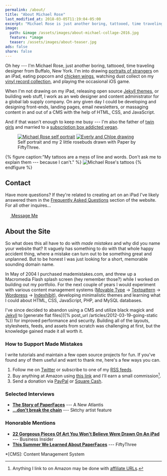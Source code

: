 ```yaml
---
permalink: /about/
title: "About Michael Rose"
last_modified_at: 2018-03-05T11:19:04-05:00
excerpt: "Michael Rose is just another boring, tattooed, time traveling designer from Buffalo New York."
image:
  path: &image /assets/images/about-michael-collage-2016.jpg
  feature: *image
  teaser: /assets/images/about-teaser.jpg
ads: false
share: false
---
```


Oh hey --- I'm Michael Rose, just another boring, tattooed, time traveling designer from Buffalo, New York. I'm into drawing [portraits of strangers](/paperfaces/) on an iPad, eating popcorn and [chicken wings](http://www.duffswings.com "Duff's Famous Wings"), watching dust collect on my [vinyl record collection](http://www.discogs.com/user/mmistakes/collection), and playing the occasional iOS game.

When I'm not drawing on my iPad, releasing open source [Jekyll themes](/work/jekyll-themes/), or building web stuff, I work as an web designer and content administrator for a global lab supply company. On any given day I could be developing and designing front-ends, landing pages, email newsletters, or massaging content in and out of a CMS with the help of HTML, CSS, and JavaScript.

And if that wasn't enough to keep me busy --- I'm also the father of [twin girls](/tag/twins/) and married to a [subscription box addicted vegan](https://2littlerosebuds.com "Wendy Rose").

<figure class="gallery-2-col">
  <a href="{% post_url /paperfaces/2014-05-19-mmistakes-2-portrait %}"><img src="/assets/images/michael-rose-paper-portrait-sidebar.jpg" alt="Michael Rose self portrait"></a>
  <a href="{% post_url /paperfaces/2014-08-03-rosebuds-2-portrait %}"><img src="/assets/images/paperfaces-rosebuds-2-900.jpg" alt="Everly and Chloe drawing"></a>
  <figcaption>Self portrait and my 2 little rosebuds drawn with Paper by FiftyThree.</figcaption>
</figure>

{% figure caption:"My tattoos are a mess of line and words. Don't ask me to explain them --- because I can't." %}
![Michael Rose's tattoos](/assets/images/michael-rose-tattoos.png)
{% endfigure %}

## Contact

Have more questions? If they're related to creating art on an iPad I've likely answered them in the [Frequently Asked Questions](/faqs/) section of the website. For all other inquires...

<div markdown="0" class="btn--group">
  <a href="/contact/" class="btn">
    <svg class="icon icon--comments" width="16px" height="16px"><use xlink:href="{{ 'icons.svg#icon-comments' | prepend: 'assets/icons/' | relative_url }}"></use></svg> Message Me
  </a>
</div>

## About the Site

So what does this all have to do with *made mistakes* and why did you name your website that? It vaguely has something to do with that whole happy accident thing, where a mistake can turn out to be something great and unplanned. But to be honest I was just looking for a short, memorable sounding domain name.

In May of 2004 I purchased mademistakes.com, and threw up a Macromedia Flash splash screen (hey remember those?) while I worked on building out my portfolio. For the next couple of years I would experiment with various content management systems ([Movable Type](http://www.movabletype.org/) → [Textpattern](http://textpattern.com/) → [Wordpress](http://wordpress.org/) → [Indexhibit](http://www.indexhibit.org/)), developing minimalistic themes and learning what I could about HTML, CSS, JavaScript, PHP, and MySQL databases.

I've since decided to abandon using a CMS and utilize black magick and [Jekyll](http://jekyllrb.com/) to [generate flat files]({% post_url /articles/2012-03-19-going-static %}) for improved performance and security. Building all of the layouts, stylesheets, feeds, and assets from scratch was challenging at first, but the knowledge gained made it all worth it.

### How to Support Made Mistakes

I write tutorials and maintain a few open source projects for fun. If you've found any of them useful and want to thank me, here's a few ways you can.

1. Follow me on [Twitter](https://twitter.com/mmistakes) or subscribe to one of my [RSS feeds](/support/#subscribe-to-the-feeds).
2. Buy anything at Amazon using [this link](https://www.amazon.com/?_encoding=UTF8&camp=1789&creative=390957&linkCode=ur2&tag=mademist-20&linkId=P557QDXPWEYIZTDS) and I'll earn a small commission[^affiliate]. 
3. Send a donation via [PayPal](https://www.paypal.me/mmistakes) or [Square Cash](https://cash.me/$mmistakes).

[^affiliate]: Anything I link to on Amazon may be done with [affiliate URLs](/terms/).

### Selected Interviews

- [**The Story of PaperFaces**](https://web.archive.org/web/20140216060340/http://anewatlantis.com/2013/01/the-story-of-paperfaces/) --- A New Atlantis
- [**...don't break the chain**](http://blog.sktchy.com/post/78751385093/dont-break-the-chain) --- Sktchy artist feature

### Honorable Mentions

- [**22 Gorgeous Pieces Of Art You Won't Believe Were Drawn On An iPad**](http://www.businessinsider.com/gorgeous-ipad-art-2015-1?op=1) --- Business Insider
- [**This Summer We Learned About PaperFaces**](http://madewithpaper.fiftythree.com/post/36767754768/this-summer-we-learned-about-paper-faces-by) --- FiftyThree

*[CMS]: Content Management System

